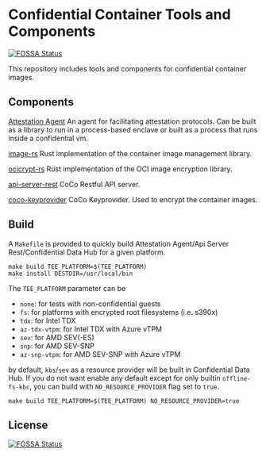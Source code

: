 # Confidential Container Tools and Components 
[![FOSSA Status](https://app.fossa.com/api/projects/git%2Bgithub.com%2Fconfidential-containers%2Fimage-rs.svg?type=shield)](https://app.fossa.com/projects/git%2Bgithub.com%2Fconfidential-containers%2Fimage-rs?ref=badge_shield)

This repository includes tools and components for confidential container images.

## Components

[Attestation Agent](attestation-agent)
An agent for facilitating attestation protocols.
Can be built as a library to run in a process-based enclave or built as a process that runs inside a confidential vm.

[image-rs](image-rs)
Rust implementation of the container image management library.

[ocicrypt-rs](ocicrypt-rs)
Rust implementation of the OCI image encryption library.

[api-server-rest](api-server-rest)
CoCo Restful API server.

[coco-keyprovider](attestation-agent/coco_keyprovider/)
CoCo Keyprovider. Used to encrypt the container images.

## Build

A `Makefile` is provided to quickly build Attestation Agent/Api Server Rest/Confidential Data Hub for a given platform.

```shell
make build TEE_PLATFORM=$(TEE_PLATFORM)
make install DESTDIR=/usr/local/bin
```

The `TEE_PLATFORM` parameter can be
- `none`: for tests with non-confidential guests
- `fs`: for platforms with encrypted root filesystems (i.e. s390x)
- `tdx`: for Intel TDX
- `az-tdx-vtpm`: for Intel TDX with Azure vTPM
- `sev`: for AMD SEV(-ES)
- `snp`: for AMD SEV-SNP
- `az-snp-vtpm`: for AMD SEV-SNP with Azure vTPM

by default, `kbs`/`sev` as a resource provider will be built in Confidential Data Hub. If you do not want enable any
default except for only builtin `offline-fs-kbc`, you can build with `NO_RESOURCE_PROVIDER` flag set to `true`.

```shell
make build TEE_PLATFORM=$(TEE_PLATFORM) NO_RESOURCE_PROVIDER=true
```

## License
[![FOSSA Status](https://app.fossa.com/api/projects/git%2Bgithub.com%2Fconfidential-containers%2Fimage-rs.svg?type=large)](https://app.fossa.com/projects/git%2Bgithub.com%2Fconfidential-containers%2Fimage-rs?ref=badge_large)
